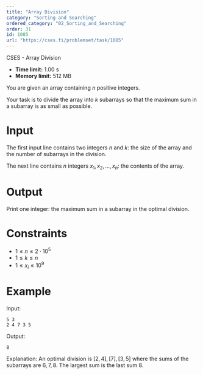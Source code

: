 ```yaml
---
title: "Array Division"
category: "Sorting and Searching"
ordered_category: "02_Sorting_and_Searching"
order: 31
id: 1085
url: "https://cses.fi/problemset/task/1085"
---
```


CSES - Array Division

  * **Time limit:** 1.00 s
  * **Memory limit:** 512 MB

You are given an array containing $n$ positive integers.

Your task is to divide the array into $k$ subarrays so that the maximum sum in
a subarray is as small as possible.

# Input

The first input line contains two integers $n$ and $k$: the size of the array
and the number of subarrays in the division.

The next line contains $n$ integers $x_1,x_2,\ldots,x_n$: the contents of the
array.

# Output

Print one integer: the maximum sum in a subarray in the optimal division.

# Constraints

  * $1 \le n \le 2 \cdot 10^5$
  * $1 \le k \le n$
  * $1 \le x_i \le 10^9$

# Example

Input:

    
    
    5 3
    2 4 7 3 5
    

Output:

    
    
    8
    

Explanation: An optimal division is $[2,4],[7],[3,5]$ where the sums of the
subarrays are $6,7,8$. The largest sum is the last sum $8$.

